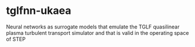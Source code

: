 # tglfnn-ukaea
Neural networks as surrogate models that emulate the TGLF quasilinear plasma turbulent transport simulator and that is valid in the operating space of STEP 
